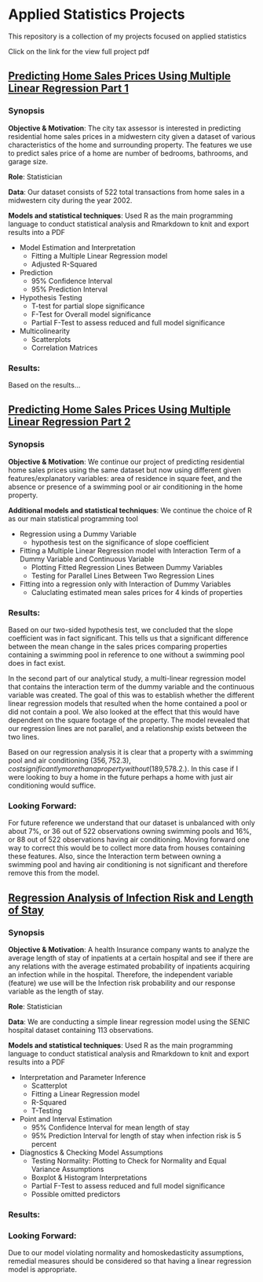 # Applied Statistics Projects
This repository is a collection of my projects focused on applied statistics


Click on the link for the view full project pdf

<!---
Objective & Motivation: What you were trying to do, and why
Role: Make it clear if it is a personal Project or if you were part of a team. If personal give a sense of the effort (e.g. x hours / week outside of core curriculum) you put in; if part of a team clarify your responsibilities
Data: Detail the approximate dataset size and skew, how (e.g., software and techniques used) to store, extract and clean the data
Models: Specify models and statistical techniques used, as well as programming languages and libraries used to construct them (paying particular attention here to the requirements noted on the job posting - the more you can cover off keywords/asks for the role the better!)
Code: It is worth linking to your Github account to give the Hiring Manager the option to check out the code (plus it just makes it all the more credible that you’ve actually done the work!). A bonus option here is to also create a readme.md for the projects you’re featuring on your resume - this template is a good example
Results: Try whenever possible to demonstrate the outcome with numerical impact or significance (it pops off the resume more than a text-only sentence) and is an indicator of how impact-oriented (or not!) you are in your work
If you follow the above high-level and specific advice your Project work should start to work for you! -->

 ##  [Predicting Home Sales Prices Using Multiple Linear Regression Part 1](https://github.com/Rlegaspi562/Statistical-Projects/blob/main/Predicting%20Home%20Prices%20Using%20Multiple%20Linear%20Regression/Predicting%20Home%20Sales%20Prices%20Using%20Multiple%20Linear%20Regression%20Analysis%20Pt.%201.pdf)

### Synopsis

**Objective & Motivation**: The city tax assessor is interested in predicting residential home sales prices in a midwestern city given a dataset of various characteristics of the home and surrounding property. The features we use to predict sales price of a home are number of bedrooms, bathrooms, and garage size. 

**Role**: Statistician

**Data**: Our dataset consists of 522 total transactions from home sales in a midwestern city during the year 2002.

**Models and statistical techniques**:  Used R as the main programming language to conduct statistical analysis and Rmarkdown to knit and export results into a PDF
- Model Estimation and Interpretation
  - Fitting a Multiple Linear Regression model
  - Adjusted R-Squared
- Prediction
  - 95% Confidence Interval
  - 95% Prediction Interval
- Hypothesis Testing
  - T-test for partial slope significance
  - F-Test for Overall model significance
  - Partial F-Test to assess reduced and full model significance
- Multicolinearity
  - Scatterplots
  - Correlation Matrices


### **Results**:
Based on the results...

 ##  [Predicting Home Sales Prices Using Multiple Linear Regression Part 2](https://github.com/Rlegaspi562/Statistical-Projects/blob/main/Predicting%20Home%20Prices%20Using%20Multiple%20Linear%20Regression/Predicting%20Home%20Sales%20Prices%20Using%20Multiple%20Linear%20Regression%20Analysis%20Pt.%202.pdf)

### Synopsis

**Objective & Motivation**: We continue our project of predicting residential home sales prices using the same dataset but now using different given features/explanatory variables: area of residence in square feet, and the absence or presence of a swimming pool or air conditioning in the home property. 

**Additional models and statistical techniques**: We continue the choice of R as our main statistical programming tool
- Regression using a Dummy Variable
  - hypothesis test on the significance of slope coefficient
- Fitting a Multiple Linear Regression model with Interaction Term of a Dummy Variable and Continuous Variable 
  - Plotting Fitted Regression Lines Between Dummy Variables
  - Testing for Parallel Lines Between Two Regression Lines
- Fitting into a regression only with Interaction of Dummy Variables
  - Caluclating estimated mean sales prices for 4 kinds of properties

### **Results**:
Based on our two-sided hypothesis test, we concluded that the slope coefficient was in fact significant. This tells us that a significant difference between the mean change in the sales prices comparing properties containing a swimming pool in reference to one without a swimming pool does in fact exist. 

In the second part of our analytical study, a multi-linear regression model that contains the interaction term of the dummy variable and the continuous variable was created. The goal of this was to establish whether the different linear regression models that resulted when the home contained a pool or did not contain a pool. We also looked at the effect that this would have dependent on the square footage of the property. The model revealed that our regression lines are not parallel, and a relationship exists between the two lines.

Based on our regression analysis it is clear that a property with a swimming pool and air conditioning ($356,752.3), cost significantly more than a property without 
($189,578.2.). In this case if I were looking to buy a home in the future perhaps a home with just air conditioning would suffice. 

### **Looking Forward**:
For future reference we understand that our dataset is unbalanced with only about 7%, or 36 out of 522 observations owning swimming pools and 16%, or 88 out of 522 observations having air conditioning. Moving forward one way to correct this would be to collect more data from houses containing these features. Also, since the Interaction term between owning a swimming pool and having air conditioning is not significant and therefore remove this from the model.

 ##  [Regression Analysis of Infection Risk and Length of Stay](https://github.com/Rlegaspi562/Statistical-Projects/blob/main/Regression%20Analysis%20of%20Infection%20Risk%20and%20Length%20of%20Stay/Regression%20Analysis%20of%20Infection%20Risk%20and%20Length%20of%20Stay.pdf)


### Synopsis

**Objective & Motivation**: A health Insurance company wants to analyze the average length of stay of inpatients at a certain hospital and see if there are any relations with the average estimated probability of inpatients acquiring an infection while in the hospital. Therefore, the independent variable (feature) we use will be the Infection risk probability and our response variable as the length of stay.  


**Role**: Statistician

**Data**: We are conducting a simple linear regression model using the SENIC hospital dataset containing 113 observations. 

**Models and statistical techniques**:  Used R as the main programming language to conduct statistical analysis and Rmarkdown to knit and export results into a PDF
- Interpretation and Parameter Inference
  - Scatterplot
  - Fitting a Linear Regression model
  - R-Squared
  - T-Testing
- Point and Interval Estimation
  - 95% Confidence Interval for mean length of stay
  - 95% Prediction Interval for length of stay when infection risk is 5 percent
- Diagnostics & Checking Model Assumptions
  - Testing Normality: Plotting to Check for Normality and Equal Variance Assumptions
  - Boxplot & Histogram Interpretations
  - Partial F-Test to assess reduced and full model significance
  - Possible omitted predictors


### **Results**:

### **Looking Forward**:
Due to our model violating normality and homoskedasticity assumptions, remedial measures should be considered so that having a linear regression model is appropriate.
